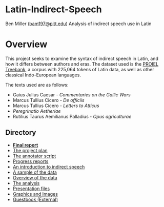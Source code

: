 # Latin-Indirect-Speech
Ben Miller (bam197@pitt.edu)
Analysis of indirect speech use in Latin

# Overview
This project seeks to examine the syntax of indirect speech in Latin, and how it differs between authors and eras.
The dataset used is the [PROIEL Treebank](https://dev.syntacticus.org/), a corpus with 225,064 tokens of Latin data,
as well as other classical Indo-European languages.

The texts used are as follows:

* Gaius Julius Caesar - *Commentaries on the Gallic Wars*
* Marcus Tullius Cicero - *De officiis*
* Marcus Tullius Cicero - *Letters to Atticus*
* *Peregrinatio Aetheriae*
* Rutilius Taurus Aemilianus Palladius - *Opus agriculturae*

## Directory
* [**Final report**](final_report.md)
* [The project plan](project_plan.md)
* [The annotator script](annotations/annotate.py)
* [Progress reports](progress_report.md)
* [An introduction to indirect speech](oo_introduction.md)
* [A sample of the data](data_samples/sample-caes.xml)
* [Overview of the data](notebooks/overview.ipynb)
* [The analysis](notebooks/Analysis.ipynb)
* [Presentation files](presentation/)
* [Graphics and Images](presentation/graphs/)
* [Guestbook (External)](https://github.com/Data-Science-for-Linguists-2022/Class-Lounge/blob/main/guestbooks/guestbook_ben.md)
